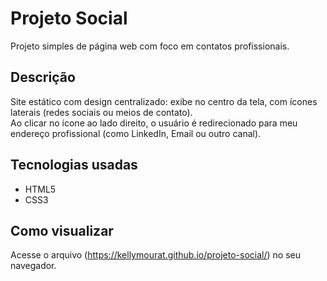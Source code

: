 # Projeto Social

Projeto simples de página web com foco em contatos profissionais.

## Descrição

Site estático com design centralizado: exibe no centro da tela, com ícones laterais (redes sociais ou meios de contato).  
Ao clicar no ícone ao lado direito, o usuário é redirecionado para meu endereço profissional (como LinkedIn, Email ou outro canal).

## Tecnologias usadas

- HTML5  
- CSS3  

## Como visualizar

Acesse o arquivo (https://kellymourat.github.io/projeto-social/) no seu navegador.

